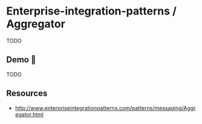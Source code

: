 # Enterprise-integration-patterns / Aggregator

TODO

## Demo 🎉

TODO

## Resources

* <http://www.enterpriseintegrationpatterns.com/patterns/messaging/Aggregator.html>
